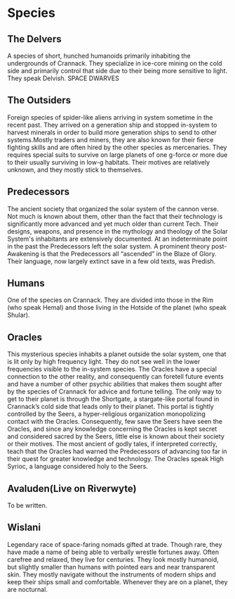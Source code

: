 # Species

## The Delvers
A species of short, hunched humanoids primarily inhabiting the undergrounds of Crannack. They specialize in ice-core mining on the cold side and primarily control that side due to their being more sensitive to light. They speak Delvish. SPACE DWARVES

## The Outsiders
Foreign species of spider-like aliens arriving in system sometime in the recent past. They arrived on a generation ship and stopped in-system to harvest minerals in order to build more generation ships to send to other systems.Mostly traders and miners, they are also known for their fierce fighting skills and are often hired by the other species as mercenaries. They requires special suits to survive on large planets of one g-force or more due to their usually surviving in low-g habitats. Their motives are relatively unknown, and they mostly stick to themselves.

## Predecessors
The ancient society that organized the solar system of the cannon verse. Not much is known about them, other than the fact that their technology is significantly more advanced and yet much older than current Tech. Their designs, weapons, and presence in the mythology and theology of the Solar System's inhabitants are extensively documented. At an indeterminate point in the past the Predecessors left the solar system. A prominent theory post-Awakening is that the Predecessors all “ascended” in the Blaze of Glory. Their language, now largely extinct save in a few old texts, was Predish.

## Humans
One of the species on Crannack. They are divided into those in the Rim (who speak Hemal) and those living in the Hotside of the planet (who speak Shular).

## Oracles
This mysterious species inhabits a planet outside the solar system, one that is lit only by high frequency light. They do not see well in the lower frequencies visible to the in-system species. The Oracles have a special connection to the other reality, and consequently can foretell future events and have a number of other psychic abilities that makes them sought after by the species of Crannack for advice and fortune telling. The only way to get to their planet is through the Shortgate, a stargate-like portal found in Crannack’s cold side that leads only to their planet. This portal is tightly controlled by the Seers, a hyper-religious organization monopolizing contact with the Oracles. Consequently, few save the Seers have seen the Oracles, and since any knowledge concerning the Oracles is kept secret and considered sacred by the Seers, little else is known about their society or their motives. The most ancient of godly tales, if interpreted correctly, teach that the Oracles had warned the Predecessors of advancing too far in their quest for greater knowledge and technology. The Oracles speak High Syrioc, a language considered holy to the Seers.

## Avaluden(Live on Riverwyte)
To be written.

## Wislani
Legendary race of space-faring nomads gifted at trade. Though rare, they have made a name of being able to verbally wrestle fortunes away. Often carefree and relaxed, they live for centuries. They look mostly humanoid, but slightly smaller than humans with pointed ears and near transparent skin. They mostly navigate without the instruments of modern ships and keep their ships small and comfortable. Whenever they are on a planet, they are nocturnal.

